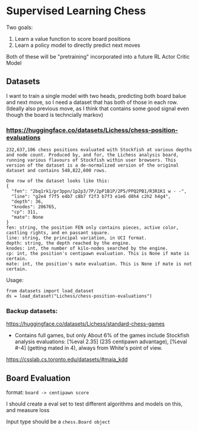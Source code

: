 # Supervised Learning Chess

Two goals:
1. Learn a value function to score board positions
2. Learn a policy model to directly predict next moves

Both of these will be "pretraining" incorporated into a future RL Actor Critic Model

## Datasets
I want to train a single model with two heads, predicting both board balue and next move,
so I need a dataset that has both of those in each row. (Ideally also previous move, as I
think that contains some good signal even though the board is techncially markov)

### https://huggingface.co/datasets/Lichess/chess-position-evaluations

```
232,637,106 chess positions evaluated with Stockfish at various depths and node count. Produced by, and for, the Lichess analysis board, running various flavours of Stockfish within user browsers. This version of the dataset is a de-normalized version of the original dataset and contains 548,822,600 rows.

One row of the dataset looks like this:
{
  "fen": "2bq1rk1/pr3ppn/1p2p3/7P/2pP1B1P/2P5/PPQ2PB1/R3R1K1 w - -",
  "line": "g2e4 f7f5 e4b7 c8b7 f2f3 b7f3 e1e6 d8h4 c2h2 h4g4",
  "depth": 36,
  "knodes": 206765,
  "cp": 311,
  "mate": None
}
fen: string, the position FEN only contains pieces, active color, castling rights, and en passant square.
line: string, the principal variation, in UCI format.
depth: string, the depth reached by the engine.
knodes: int, the number of kilo-nodes searched by the engine.
cp: int, the position's centipawn evaluation. This is None if mate is certain.
mate: int, the position's mate evaluation. This is None if mate is not certain.
```

Usage:
```
from datasets import load_dataset
ds = load_dataset("Lichess/chess-position-evaluations")
```

### Backup datasets:
https://huggingface.co/datasets/Lichess/standard-chess-games
- Contains full games, but only About 6% of the games include Stockfish analysis evaluations: [%eval 2.35] (235 centipawn advantage), [%eval #-4] (getting mated in 4), always from White's point of view.

https://csslab.cs.toronto.edu/datasets/#maia_kdd

## Board Evaluation

format: `board -> centipawn score`

I should create a eval set to test different algorithms and models on this, and measure loss

Input type should be a `chess.Board object` 


